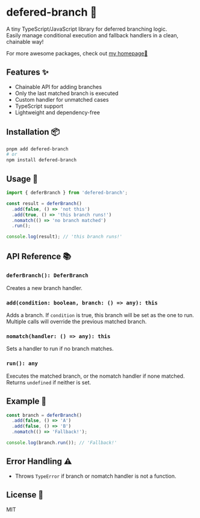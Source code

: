 # defered-branch 🚦

A tiny TypeScript/JavaScript library for deferred branching logic.  
Easily manage conditional execution and fallback handlers in a clean, chainable way!

For more awesome packages, check out [my homepage💛](https://baendlorel.github.io/?repoType=npm)

## Features ✨

- Chainable API for adding branches
- Only the last matched branch is executed
- Custom handler for unmatched cases
- TypeScript support
- Lightweight and dependency-free

## Installation 📦

```bash
pnpm add defered-branch
# or
npm install defered-branch
```

## Usage 🚀

```ts
import { deferBranch } from 'defered-branch';

const result = deferBranch()
  .add(false, () => 'not this')
  .add(true, () => 'this branch runs!')
  .nomatch(() => 'no branch matched')
  .run();

console.log(result); // 'this branch runs!'
```

## API Reference 📚

### `deferBranch(): DeferBranch`

Creates a new branch handler.

### `add(condition: boolean, branch: () => any): this`

Adds a branch. If `condition` is true, this branch will be set as the one to run.  
Multiple calls will override the previous matched branch.

### `nomatch(handler: () => any): this`

Sets a handler to run if no branch matches.

### `run(): any`

Executes the matched branch, or the nomatch handler if none matched.  
Returns `undefined` if neither is set.

## Example 🧩

```ts
const branch = deferBranch()
  .add(false, () => 'A')
  .add(false, () => 'B')
  .nomatch(() => 'Fallback!');

console.log(branch.run()); // 'Fallback!'
```

## Error Handling ⚠️

- Throws `TypeError` if branch or nomatch handler is not a function.

## License 📄

MIT
